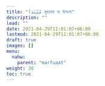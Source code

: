 ```yaml
---
title: "مُبْتَدَأ মুবতাদা বা উদ্দেশ্য"
description: ""
lead: ""
date: 2021-04-29T11:01:07+06:00
lastmod: 2021-04-29T11:01:07+06:00
draft: true
images: []
menu: 
  nahw:
    parent: "marfuaat"
weight: 30
toc: true
---
```



